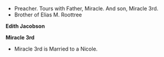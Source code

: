 - Preacher. Tours with Father, Miracle. And son, Miracle 3rd.
- Brother of Elias M. Roottree

**Edith Jacobson**

**Miracle 3rd**
- Miracle 3rd is Married to a Nicole.